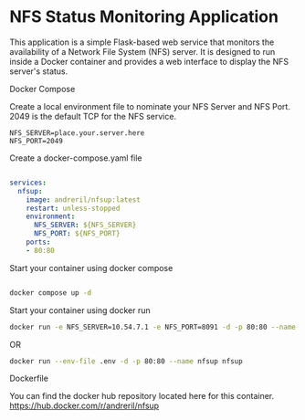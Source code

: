 # NFS Status Monitoring Application

This application is a simple Flask-based web service that monitors the availability of a Network File System (NFS) server. It is designed to run inside a Docker container and provides a web interface to display the NFS server's status.

Docker Compose

Create a local environment file to nominate your NFS Server and NFS Port. 2049 is the default TCP for the NFS service.

```
NFS_SERVER=place.your.server.here
NFS_PORT=2049
```

Create a docker-compose.yaml file

```yaml

services: 
  nfsup:
    image: andreril/nfsup:latest
    restart: unless-stopped
    environment:
      NFS_SERVER: ${NFS_SERVER}
      NFS_PORT: ${NFS_PORT}
    ports:
    - 80:80
```

Start your container using docker compose

```bash

docker compose up -d

```
Start your container using docker run

```bash
docker run -e NFS_SERVER=10.54.7.1 -e NFS_PORT=8091 -d -p 80:80 --name nfsup nfsup
```
OR
```bash
docker run --env-file .env -d -p 80:80 --name nfsup nfsup
```

Dockerfile

You can find the docker hub repository located here for this container. 
https://hub.docker.com/r/andreril/nfsup


